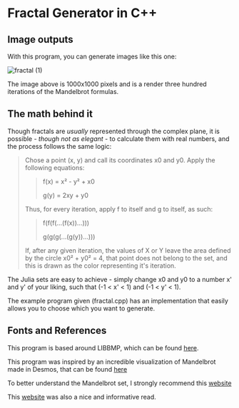 # Fractal Generator in C++

## Image outputs

With this program, you can generate images like this one:

![fractal (1)](https://user-images.githubusercontent.com/103672525/196289510-8a7fbc12-0581-4069-90d1-80b1155c5a06.png)

The image above is 1000x1000 pixels and is a render three hundred iterations of the Mandelbrot formulas.

## The math behind it

Though fractals are *usually* represented through the complex plane, it is possible *- though not as elegant -* to calculate them with real numbers, and the process follows the same logic:

> Chose a point (x, y) and call its coordinates x0 and y0.
> Apply the following equations:
> 
>> f(x) = x² - y² + x0
>> 
>> g(y) = 2xy + y0
> 
> Thus, for every iteration, apply f to itself and g to itself, as such:
> 
>> f(f(f(...(f(x))...)))
>>
>> g(g(g(...(g(y))...)))
> 
> If, after any given iteration, the values of X or Y leave the area defined by the circle x0² + y0² = 4, that point does not belong to the set, and this is drawn as the color representing it's iteration.

The Julia sets are easy to achieve - simply change x0 and y0 to a number x' and y' of your liking, such that (-1 < x' < 1) and (-1 < y' < 1).

The example program given (fractal.cpp) has an implementation that easily allows you to choose which you want to generate.

## Fonts and References

This program is based around LIBBMP, which can be found [here](https://github.com/marc-q/libbmp).

This program was inspired by an incredible visualization of Mandelbrot made in Desmos, that can be found [here](https://www.desmos.com/calculator/tvu1jflxc5)

To better understand the Mandelbrot set, I strongly recommend this [website](https://courses.lumenlearning.com/mathforliberalartscorequisite/chapter/generating-fractals-with-complex-numbers/)

This [website](http://xahlee.info/cmaci/fractal/mandelbrot.html) was also a nice and informative read.

